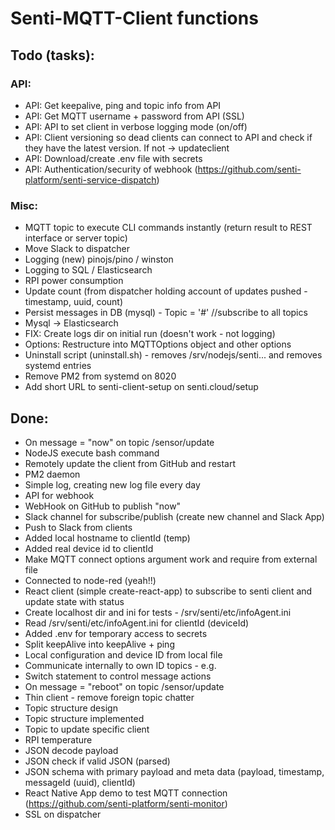 # Senti-MQTT-Client functions

## Todo (tasks):

### API:

- API: Get keepalive, ping and topic info from API
- API: Get MQTT username + password from API (SSL)
- API: API to set client in verbose logging mode (on/off)
- API: Client versioning so dead clients can connect to API and check if they have the latest version. If not -> updateclient
- API: Download/create .env file with secrets
- API: Authentication/security of webhook (https://github.com/senti-platform/senti-service-dispatch)

### Misc:
- MQTT topic to execute CLI commands instantly (return result to REST interface or server topic)
- Move Slack to dispatcher
- Logging (new) pinojs/pino / winston
- Logging to SQL / Elasticsearch
- RPI power consumption 
- Update count (from dispatcher holding account of updates pushed - timestamp, uuid, count)
- Persist messages in DB (mysql) - Topic = '#' //subscribe to all topics
- Mysql -> Elasticsearch
- FIX: Create logs dir on initial run (doesn't work - not logging)
- Options: Restructure into MQTTOptions object and other options
- Uninstall script (uninstall.sh) - removes /srv/nodejs/senti... and removes systemd entries
- Remove PM2 from systemd on 8020
- Add short URL to senti-client-setup on senti.cloud/setup

## Done:
- On message = "now" on topic /sensor/update
- NodeJS execute bash command
- Remotely update the client from GitHub and restart
- PM2 daemon 
- Simple log, creating new log file every day
- API for webhook
- WebHook on GitHub to publish "now"
- Slack channel for subscribe/publish (create new channel and Slack App)
- Push to Slack from clients
- Added local hostname to clientId (temp)
- Added real device id to clientId
- Make MQTT connect options argument work and require from external file
- Connected to node-red (yeah!!)
- React client (simple create-react-app) to subscribe to senti client and update state with status
- Create localhost dir and ini for tests - /srv/senti/etc/infoAgent.ini
- Read /srv/senti/etc/infoAgent.ini for clientId (deviceId)
- Added .env for temporary access to secrets
- Split keepAlive into keepAlive + ping
- Local configuration and device ID from local file
- Communicate internally to own ID topics - e.g. 
- Switch statement to control message actions 
- On message = "reboot" on topic /sensor/update
- Thin client - remove foreign topic chatter
- Topic structure design
- Topic structure implemented
- Topic to update specific client 
- RPI temperature
- JSON decode payload
- JSON check if valid JSON (parsed)
- JSON schema with primary payload and meta data (payload, timestamp, messageId (uuid), clientId)
- React Native App demo to test MQTT connection (https://github.com/senti-platform/senti-monitor)
- SSL on dispatcher
